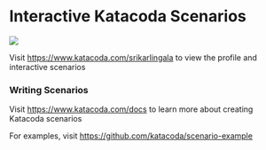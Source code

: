 # Interactive Katacoda Scenarios

[![](http://shields.katacoda.com/katacoda/srikarlingala/count.svg)](https://www.katacoda.com/srikarlingala "Get your profile on Katacoda.com")

Visit https://www.katacoda.com/srikarlingala to view the profile and interactive scenarios

### Writing Scenarios
Visit https://www.katacoda.com/docs to learn more about creating Katacoda scenarios

For examples, visit https://github.com/katacoda/scenario-example
